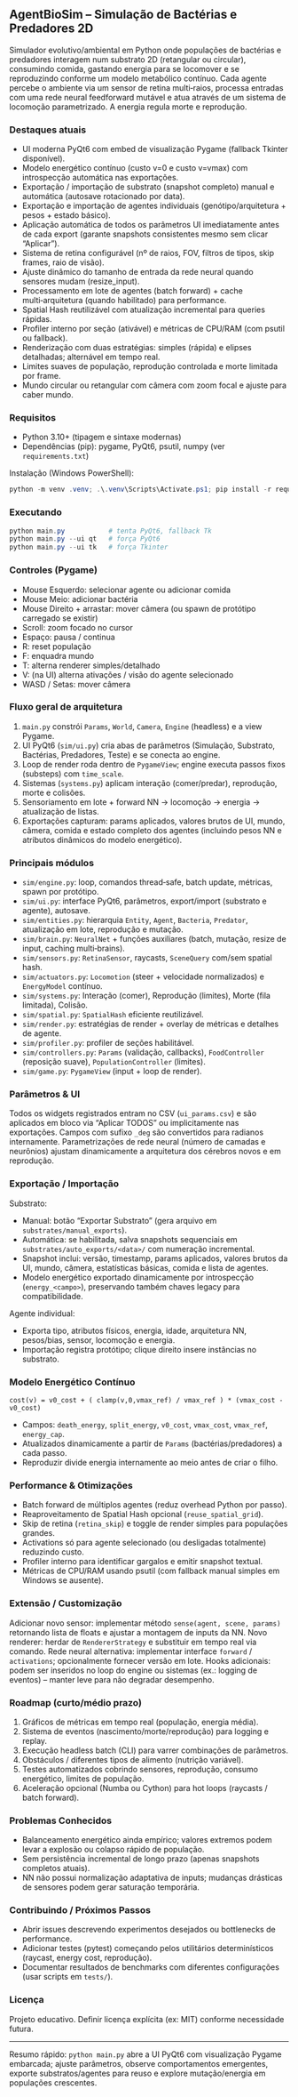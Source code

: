 ## AgentBioSim – Simulação de Bactérias e Predadores 2D

Simulador evolutivo/ambiental em Python onde populações de bactérias e predadores interagem num substrato 2D (retangular ou circular), consumindo comida, gastando energia para se locomover e se reproduzindo conforme um modelo metabólico contínuo. Cada agente percebe o ambiente via um sensor de retina multi‑raios, processa entradas com uma rede neural feedforward mutável e atua através de um sistema de locomoção parametrizado. A energia regula morte e reprodução.

### Destaques atuais
- UI moderna PyQt6 com embed de visualização Pygame (fallback Tkinter disponível).
- Modelo energético contínuo (custo v=0 e custo v=vmax) com introspecção automática nas exportações.
- Exportação / importação de substrato (snapshot completo) manual e automática (autosave rotacionado por data).
- Exportação e importação de agentes individuais (genótipo/arquitetura + pesos + estado básico).
- Aplicação automática de todos os parâmetros UI imediatamente antes de cada export (garante snapshots consistentes mesmo sem clicar “Aplicar”).
- Sistema de retina configurável (nº de raios, FOV, filtros de tipos, skip frames, raio de visão).
- Ajuste dinâmico do tamanho de entrada da rede neural quando sensores mudam (resize_input).
- Processamento em lote de agentes (batch forward) + cache multi‑arquitetura (quando habilitado) para performance.
- Spatial Hash reutilizável com atualização incremental para queries rápidas.
- Profiler interno por seção (ativável) e métricas de CPU/RAM (com psutil ou fallback).
- Renderização com duas estratégias: simples (rápida) e elipses detalhadas; alternável em tempo real.
- Limites suaves de população, reprodução controlada e morte limitada por frame.
- Mundo circular ou retangular com câmera com zoom focal e ajuste para caber mundo.

### Requisitos
- Python 3.10+ (tipagem e sintaxe modernas)
- Dependências (pip): pygame, PyQt6, psutil, numpy
  (ver `requirements.txt`)

Instalação (Windows PowerShell):
```powershell
python -m venv .venv; .\.venv\Scripts\Activate.ps1; pip install -r requirements.txt
```

### Executando
```powershell
python main.py           # tenta PyQt6, fallback Tk
python main.py --ui qt   # força PyQt6
python main.py --ui tk   # força Tkinter
```

### Controles (Pygame)
- Mouse Esquerdo: selecionar agente ou adicionar comida
- Mouse Meio: adicionar bactéria
- Mouse Direito + arrastar: mover câmera (ou spawn de protótipo carregado se existir)
- Scroll: zoom focado no cursor
- Espaço: pausa / continua
- R: reset população
- F: enquadra mundo
- T: alterna renderer simples/detalhado
- V: (na UI) alterna ativações / visão do agente selecionado
- WASD / Setas: mover câmera

### Fluxo geral de arquitetura
1. `main.py` constrói `Params`, `World`, `Camera`, `Engine` (headless) e a view Pygame.
2. UI PyQt6 (`sim/ui.py`) cria abas de parâmetros (Simulação, Substrato, Bactérias, Predadores, Teste) e se conecta ao engine.
3. Loop de render roda dentro de `PygameView`; engine executa passos fixos (substeps) com `time_scale`.
4. Sistemas (`systems.py`) aplicam interação (comer/predar), reprodução, morte e colisões.
5. Sensoriamento em lote + forward NN -> locomoção -> energia -> atualização de listas.
6. Exportações capturam: params aplicados, valores brutos de UI, mundo, câmera, comida e estado completo dos agentes (incluindo pesos NN e atributos dinâmicos do modelo energético).

### Principais módulos
- `sim/engine.py`: loop, comandos thread‑safe, batch update, métricas, spawn por protótipo.
- `sim/ui.py`: interface PyQt6, parâmetros, export/import (substrato e agente), autosave.
- `sim/entities.py`: hierarquia `Entity`, `Agent`, `Bacteria`, `Predator`, atualização em lote, reprodução e mutação.
- `sim/brain.py`: `NeuralNet` + funções auxiliares (batch, mutação, resize de input, caching multi‑brains).
- `sim/sensors.py`: `RetinaSensor`, raycasts, `SceneQuery` com/sem spatial hash.
- `sim/actuators.py`: `Locomotion` (steer + velocidade normalizados) e `EnergyModel` contínuo.
- `sim/systems.py`: Interação (comer), Reprodução (limites), Morte (fila limitada), Colisão.
- `sim/spatial.py`: `SpatialHash` eficiente reutilizável.
- `sim/render.py`: estratégias de render + overlay de métricas e detalhes de agente.
- `sim/profiler.py`: profiler de seções habilitável.
- `sim/controllers.py`: `Params` (validação, callbacks), `FoodController` (reposição suave), `PopulationController` (limites).
- `sim/game.py`: `PygameView` (input + loop de render).

### Parâmetros & UI
Todos os widgets registrados entram no CSV (`ui_params.csv`) e são aplicados em bloco via “Aplicar TODOS” ou implicitamente nas exportações. Campos com sufixo `_deg` são convertidos para radianos internamente. Parametrizações de rede neural (número de camadas e neurônios) ajustam dinamicamente a arquitetura dos cérebros novos e em reprodução.

### Exportação / Importação
Substrato:
- Manual: botão “Exportar Substrato” (gera arquivo em `substrates/manual_exports`).
- Automática: se habilitada, salva snapshots sequenciais em `substrates/auto_exports/<data>/` com numeração incremental.
- Snapshot inclui: versão, timestamp, params aplicados, valores brutos da UI, mundo, câmera, estatísticas básicas, comida e lista de agentes.
- Modelo energético exportado dinamicamente por introspecção (`energy_<campo>`), preservando também chaves legacy para compatibilidade.

Agente individual:
- Exporta tipo, atributos físicos, energia, idade, arquitetura NN, pesos/bias, sensor, locomoção e energia.
- Importação registra protótipo; clique direito insere instâncias no substrato.

### Modelo Energético Contínuo
`cost(v) = v0_cost + ( clamp(v,0,vmax_ref) / vmax_ref ) * (vmax_cost - v0_cost)`
- Campos: `death_energy`, `split_energy`, `v0_cost`, `vmax_cost`, `vmax_ref`, `energy_cap`.
- Atualizados dinamicamente a partir de `Params` (bactérias/predadores) a cada passo.
- Reproduzir divide energia internamente ao meio antes de criar o filho.

### Performance & Otimizações
- Batch forward de múltiplos agentes (reduz overhead Python por passo).
- Reaproveitamento de Spatial Hash opcional (`reuse_spatial_grid`).
- Skip de retina (`retina_skip`) e toggle de render simples para populações grandes.
- Activations só para agente selecionado (ou desligadas totalmente) reduzindo custo.
- Profiler interno para identificar gargalos e emitir snapshot textual.
- Métricas de CPU/RAM usando psutil (com fallback manual simples em Windows se ausente).

### Extensão / Customização
Adicionar novo sensor: implementar método `sense(agent, scene, params)` retornando lista de floats e ajustar a montagem de inputs da NN.
Novo renderer: herdar de `RendererStrategy` e substituir em tempo real via comando.
Rede neural alternativa: implementar interface `forward` / `activations`; opcionalmente fornecer versão em lote.
Hooks adicionais: podem ser inseridos no loop do engine ou sistemas (ex.: logging de eventos) – manter leve para não degradar desempenho.

### Roadmap (curto/médio prazo)
1. Gráficos de métricas em tempo real (população, energia média).
2. Sistema de eventos (nascimento/morte/reprodução) para logging e replay.
3. Execução headless batch (CLI) para varrer combinações de parâmetros.
4. Obstáculos / diferentes tipos de alimento (nutrição variável).
5. Testes automatizados cobrindo sensores, reprodução, consumo energético, limites de população.
6. Aceleração opcional (Numba ou Cython) para hot loops (raycasts / batch forward).

### Problemas Conhecidos
- Balanceamento energético ainda empírico; valores extremos podem levar a explosão ou colapso rápido de população.
- Sem persistência incremental de longo prazo (apenas snapshots completos atuais).
- NN não possui normalização adaptativa de inputs; mudanças drásticas de sensores podem gerar saturação temporária.

### Contribuindo / Próximos Passos
- Abrir issues descrevendo experimentos desejados ou bottlenecks de performance.
- Adicionar testes (pytest) começando pelos utilitários determinísticos (raycast, energy cost, reprodução).
- Documentar resultados de benchmarks com diferentes configurações (usar scripts em `tests/`).

### Licença
Projeto educativo. Definir licença explícita (ex: MIT) conforme necessidade futura.

---
Resumo rápido: `python main.py` abre a UI PyQt6 com visualização Pygame embarcada; ajuste parâmetros, observe comportamentos emergentes, exporte substratos/agentes para reuso e explore mutação/energia em populações crescentes.




